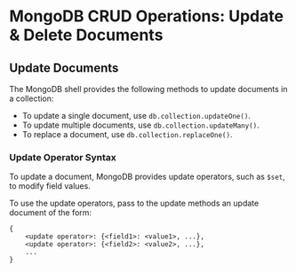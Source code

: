 # MongoDB CRUD Operations: Update & Delete Documents

## Update Documents

The MongoDB shell provides the following methods to update documents in a collection:

-   To update a single document, use `db.collection.updateOne()`.
-   To update multiple documents, use `db.collection.updateMany()`.
-   To replace a document, use `db.collection.replaceOne()`.

### Update Operator Syntax

To update a document, MongoDB provides update operators, such as `$set`, to modify field values.

To use the update operators, pass to the update methods an update document of the form:

```
{
    <update operator>: {<field1>: <value1>, ...},
    <update operator>: {<field2>: <value2>, ...},
    ...
}
```
